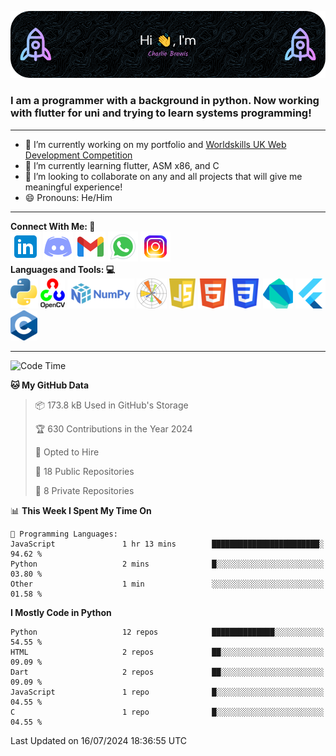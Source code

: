 ![Header Image](./github-header-image.png)

### I am a programmer with a background in python. Now working with flutter for uni and trying to learn systems programming!
___
- 🔭 I’m currently working on my portfolio and [Worldskills UK Web Development Competition](https://www.worldskillsuk.org/competitions/web-development/)
- 🌱 I’m currently learning flutter, ASM x86, and C
- 👯 I’m looking to collaborate on any and all projects that will give me meaningful experience!
- 😄 Pronouns: He/Him
___
**Connect With Me:    🤝**  
[![Linkedin Icon](./social-media-icons/linkedin.png)](https://www.linkedin.com/in/charlie-brewis-067b5a29a/)
[![Discord Icon](./social-media-icons/discord.png)](https://discordapp.com/users/234345646319075328)
[![Gmail Icon](./social-media-icons/gmail.png)](mailto:charliebrewis12@gmail.com)
[![Whatsapp Icon](./social-media-icons/whatsapp.png)](https://wa.me/077388930480)
[![Instagram Icon](./social-media-icons/instagram.png)](https://www.instagram.com/_charlie_brewis?igsh=MTI2dGR2OHV2cXp1cQ%3D%3D&utm_source=qr)  
  **Languages and Tools:    💻**  
![Python Icon](./languages-and-tools-icons/python.png)
![Open CV Icon](./languages-and-tools-icons/opencv.png)
![Numpy Icon](./languages-and-tools-icons/numpy.png)
![Matplotlib Icon](./languages-and-tools-icons/matplotlib.png)
![js Icon](./languages-and-tools-icons/js.png)
![html Icon](./languages-and-tools-icons/html.png)
![css Icon](./languages-and-tools-icons/css.png)
![Dart Icon](./languages-and-tools-icons/dart.png)
![Flutter Icon](./languages-and-tools-icons/flutter.png)
![c Icon](./languages-and-tools-icons/c.png)
___
<!--START_SECTION:waka-->
![Code Time](http://img.shields.io/badge/Code%20Time-98%20hrs%2017%20mins-blue)

**🐱 My GitHub Data** 

> 📦 173.8 kB Used in GitHub's Storage 
 > 
> 🏆 630 Contributions in the Year 2024
 > 
> 💼 Opted to Hire
 > 
> 📜 18 Public Repositories 
 > 
> 🔑 8 Private Repositories 
 > 
📊 **This Week I Spent My Time On** 

```text
💬 Programming Languages: 
JavaScript               1 hr 13 mins        ████████████████████████░   94.62 % 
Python                   2 mins              █░░░░░░░░░░░░░░░░░░░░░░░░   03.80 % 
Other                    1 min               ░░░░░░░░░░░░░░░░░░░░░░░░░   01.58 % 
```

**I Mostly Code in Python** 

```text
Python                   12 repos            ██████████████░░░░░░░░░░░   54.55 % 
HTML                     2 repos             ██░░░░░░░░░░░░░░░░░░░░░░░   09.09 % 
Dart                     2 repos             ██░░░░░░░░░░░░░░░░░░░░░░░   09.09 % 
JavaScript               1 repo              █░░░░░░░░░░░░░░░░░░░░░░░░   04.55 % 
C                        1 repo              █░░░░░░░░░░░░░░░░░░░░░░░░   04.55 % 
```




 Last Updated on 16/07/2024 18:36:55 UTC
<!--END_SECTION:waka-->

